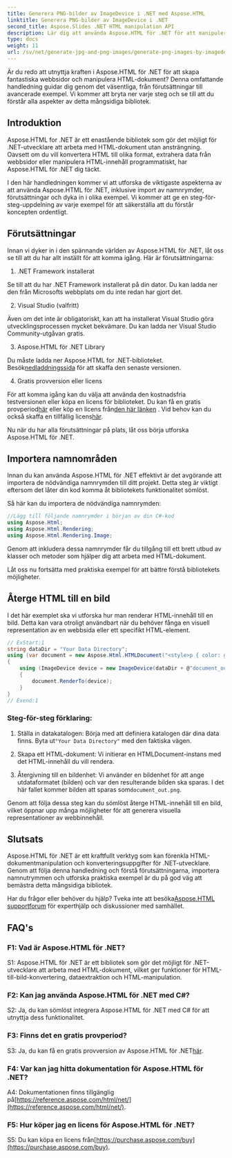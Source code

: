 ```yaml
---
title: Generera PNG-bilder av ImageDevice i .NET med Aspose.HTML
linktitle: Generera PNG-bilder av ImageDevice i .NET
second_title: Aspose.Slides .NET HTML manipulation API
description: Lär dig att använda Aspose.HTML för .NET för att manipulera HTML-dokument, konvertera HTML till bilder och mer. Steg-för-steg handledning med vanliga frågor.
type: docs
weight: 11
url: /sv/net/generate-jpg-and-png-images/generate-png-images-by-imagedevice/
---
```


Är du redo att utnyttja kraften i Aspose.HTML för .NET för att skapa fantastiska webbsidor och manipulera HTML-dokument? Denna omfattande handledning guidar dig genom det väsentliga, från förutsättningar till avancerade exempel. Vi kommer att bryta ner varje steg och se till att du förstår alla aspekter av detta mångsidiga bibliotek.

## Introduktion

Aspose.HTML for .NET är ett enastående bibliotek som gör det möjligt för .NET-utvecklare att arbeta med HTML-dokument utan ansträngning. Oavsett om du vill konvertera HTML till olika format, extrahera data från webbsidor eller manipulera HTML-innehåll programmatiskt, har Aspose.HTML för .NET dig täckt.

I den här handledningen kommer vi att utforska de viktigaste aspekterna av att använda Aspose.HTML för .NET, inklusive import av namnrymder, förutsättningar och dyka in i olika exempel. Vi kommer att ge en steg-för-steg-uppdelning av varje exempel för att säkerställa att du förstår koncepten ordentligt.

## Förutsättningar

Innan vi dyker in i den spännande världen av Aspose.HTML för .NET, låt oss se till att du har allt inställt för att komma igång. Här är förutsättningarna:

1. .NET Framework installerat

Se till att du har .NET Framework installerat på din dator. Du kan ladda ner den från Microsofts webbplats om du inte redan har gjort det.

2. Visual Studio (valfritt)

Även om det inte är obligatoriskt, kan att ha installerat Visual Studio göra utvecklingsprocessen mycket bekvämare. Du kan ladda ner Visual Studio Community-utgåvan gratis.

3. Aspose.HTML för .NET Library

 Du måste ladda ner Aspose.HTML for .NET-biblioteket. Besök[nedladdningssida](https://releases.aspose.com/html/net/) för att skaffa den senaste versionen.

4. Gratis provversion eller licens

 För att komma igång kan du välja att använda den kostnadsfria testversionen eller köpa en licens för biblioteket. Du kan få en gratis provperiod[här](https://releases.aspose.com/) eller köp en licens från[den här länken](https://purchase.aspose.com/buy) . Vid behov kan du också skaffa en tillfällig licens[här](https://purchase.aspose.com/temporary-license/).

Nu när du har alla förutsättningar på plats, låt oss börja utforska Aspose.HTML för .NET.

## Importera namnområden

Innan du kan använda Aspose.HTML för .NET effektivt är det avgörande att importera de nödvändiga namnrymden till ditt projekt. Detta steg är viktigt eftersom det låter din kod komma åt bibliotekets funktionalitet sömlöst.

Så här kan du importera de nödvändiga namnrymden:

```csharp
//Lägg till följande namnrymder i början av din C#-kod
using Aspose.Html;
using Aspose.Html.Rendering;
using Aspose.Html.Rendering.Image;
```

Genom att inkludera dessa namnrymder får du tillgång till ett brett utbud av klasser och metoder som hjälper dig att arbeta med HTML-dokument.

Låt oss nu fortsätta med praktiska exempel för att bättre förstå bibliotekets möjligheter.

## Återge HTML till en bild

I det här exemplet ska vi utforska hur man renderar HTML-innehåll till en bild. Detta kan vara otroligt användbart när du behöver fånga en visuell representation av en webbsida eller ett specifikt HTML-element.

```csharp
// ExStart:1
string dataDir = "Your Data Directory";
using (var document = new Aspose.Html.HTMLDocument("<style>p { color: green; }</style><p>my first paragraph</p>", @"c:\work\"))
{
    using (ImageDevice device = new ImageDevice(dataDir + @"document_out.png"))
    {
        document.RenderTo(device);
    }
}
// Exend:1
```

### Steg-för-steg förklaring:

1.  Ställa in datakatalogen: Börja med att definiera katalogen där dina data finns. Byta ut`"Your Data Directory"` med den faktiska vägen.

2. Skapa ett HTML-dokument: Vi initierar en HTMLDocument-instans med det HTML-innehåll du vill rendera.

3.  Återgivning till en bildenhet: Vi använder en bildenhet för att ange utdataformatet (bilden) och var den resulterande bilden ska sparas. I det här fallet kommer bilden att sparas som`document_out.png`.

Genom att följa dessa steg kan du sömlöst återge HTML-innehåll till en bild, vilket öppnar upp många möjligheter för att generera visuella representationer av webbinnehåll.

## Slutsats

Aspose.HTML för .NET är ett kraftfullt verktyg som kan förenkla HTML-dokumentmanipulation och konverteringsuppgifter för .NET-utvecklare. Genom att följa denna handledning och förstå förutsättningarna, importera namnutrymmen och utforska praktiska exempel är du på god väg att bemästra detta mångsidiga bibliotek.

 Har du frågor eller behöver du hjälp? Tveka inte att besöka[Aspose.HTML supportforum](https://forum.aspose.com/) för experthjälp och diskussioner med samhället.

## FAQ's

### F1: Vad är Aspose.HTML för .NET?

S1: Aspose.HTML för .NET är ett bibliotek som gör det möjligt för .NET-utvecklare att arbeta med HTML-dokument, vilket ger funktioner för HTML-till-bild-konvertering, dataextraktion och HTML-manipulation.

### F2: Kan jag använda Aspose.HTML för .NET med C#?

S2: Ja, du kan sömlöst integrera Aspose.HTML för .NET med C# för att utnyttja dess funktionalitet.

### F3: Finns det en gratis provperiod?

S3: Ja, du kan få en gratis provversion av Aspose.HTML för .NET[här](https://releases.aspose.com/).

### F4: Var kan jag hitta dokumentation för Aspose.HTML för .NET?

 A4: Dokumentationen finns tillgänglig på[https://reference.aspose.com/html/net/](https://reference.aspose.com/html/net/).

### F5: Hur köper jag en licens för Aspose.HTML för .NET?

 S5: Du kan köpa en licens från[https://purchase.aspose.com/buy](https://purchase.aspose.com/buy).